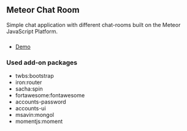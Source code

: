 ## Meteor Chat Room

Simple chat application with different chat-rooms built on the Meteor JavaScript Platform.

###

- [Demo](http://meteor-chat-room.meteor.com)

### Used add-on packages

- twbs:bootstrap
- iron:router
- sacha:spin
- fortawesome:fontawesome
- accounts-password
- accounts-ui
- msavin:mongol
- momentjs:moment
